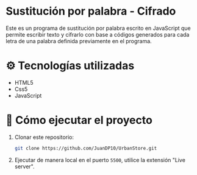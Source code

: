 # Sustitución por palabra - Cifrado

Este es un programa de sustitución por palabra escrito en JavaScript que permite escribir texto y cifrarlo con base a códigos generados para cada letra de una palabra definida previamente en el programa. 

# ⚙️ Tecnologías utilizadas

- HTML5
- Css5
- JavaScript

# 🧪 Cómo ejecutar el proyecto

1. Clonar este repositorio:

    ```bash
    git clone https://github.com/JuanDP10/UrbanStore.git
    ```

2. Ejecutar de manera local en el puerto ```5500```, utilice la extensión "Live server".
